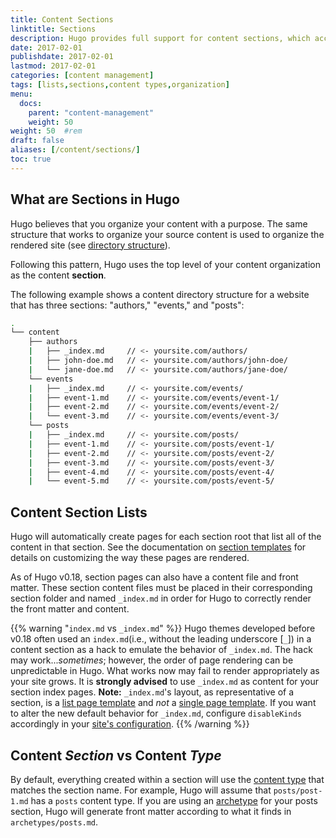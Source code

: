 ```yaml
---
title: Content Sections
linktitle: Sections
description: Hugo provides full support for content sections, which according to Hugo's default behavior, should reflect the architecture of the output website sections as well.
date: 2017-02-01
publishdate: 2017-02-01
lastmod: 2017-02-01
categories: [content management]
tags: [lists,sections,content types,organization]
menu:
  docs:
    parent: "content-management"
    weight: 50
weight: 50	#rem
draft: false
aliases: [/content/sections/]
toc: true
---
```


## What are Sections in Hugo

Hugo believes that you organize your content with a purpose. The same structure that works to organize your source content is used to organize the rendered site (see [directory structure][]).

Following this pattern, Hugo uses the top level of your content organization as the content **section**.

The following example shows a content directory structure for a website that has three sections: "authors," "events," and "posts":

```bash
.
└── content
    ├── authors
    |   ├── _index.md     // <- yoursite.com/authors/
    |   ├── john-doe.md   // <- yoursite.com/authors/john-doe/
    |   └── jane-doe.md   // <- yoursite.com/authors/jane-doe/
    └── events
    |   ├── _index.md     // <- yoursite.com/events/
    |   ├── event-1.md    // <- yoursite.com/events/event-1/
    |   ├── event-2.md    // <- yoursite.com/events/event-2/
    |   └── event-3.md    // <- yoursite.com/events/event-3/
    └── posts
    |   ├── _index.md     // <- yoursite.com/posts/
    |   ├── event-1.md    // <- yoursite.com/posts/event-1/
    |   ├── event-2.md    // <- yoursite.com/posts/event-2/
    |   ├── event-3.md    // <- yoursite.com/posts/event-3/
    |   ├── event-4.md    // <- yoursite.com/posts/event-4/
    |   └── event-5.md    // <- yoursite.com/posts/event-5/
```

## Content Section Lists

Hugo will automatically create pages for each section root that list all of the content in that section. See the documentation on [section templates][] for details on customizing the way these pages are rendered.

As of Hugo v0.18, section pages can also have a content file and front matter. These section content files must be placed in their corresponding section folder and named `_index.md` in order for Hugo to correctly render the front matter and content.

{{% warning "`index.md` vs `_index.md`" %}}
Hugo themes developed before v0.18 often used an `index.md`(i.e., without the leading underscore [`_`]) in a content section as a hack to emulate the behavior of `_index.md`. The hack may work...*sometimes*; however, the order of page rendering can be unpredictable in Hugo. What works now may fail to render appropriately as your site grows. It is **strongly advised** to use `_index.md` as content for your section index pages. **Note:** `_index.md`'s layout, as representative of a section, is a [list page template](/templates/section-templates/) and *not* a [single page template](/templates/single-page-templates/). If you want to alter the new default behavior for `_index.md`, configure `disableKinds` accordingly in your [site's configuration](/getting-started/configuration/).
{{% /warning %}}

## Content *Section* vs Content *Type*

By default, everything created within a section will use the [content type][] that matches the section name. For example, Hugo will assume that `posts/post-1.md` has a `posts` content type. If you are using an [archetype][] for your posts section, Hugo will generate front matter according to what it finds in `archetypes/posts.md`.

[archetype]: /content-management/archetypes/
[content type]: /content-management/types/
[directory structure]: /getting-started/directory-structure/
[section templates]: /templates/section-templates/


